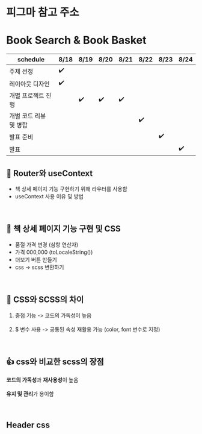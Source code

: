 # 피그마 참고 주소


# Book Search & Book Basket

| schedule | 8/18 | 8/19 | 8/20 | 8/21 | 8/22 | 8/23 | 8/24 |
| ----- | ----- | ----- | ----- | ----- | ----- | ----- | ----- | 
| 주제 선정 | :heavy_check_mark: |  |  |  |  |  |  |
| 레이아웃 디자인 | :heavy_check_mark: |  |  |  |  |  |  |
| 개별 프로젝트 진행 |  | :heavy_check_mark: | :heavy_check_mark: | :heavy_check_mark: |  |  |  |
| 개별 코드 리뷰 및 병합 |  |  |  |  | :heavy_check_mark: |  |  |
| 발표 준비 |  |  |  |  |  | :heavy_check_mark: |  |
| 발표 |  |  |  |  |  |  | :heavy_check_mark: |


## :open_file_folder: Router와 useContext
- 책 상세 페이지 기능 구현하기 위해 라우터를 사용함
- useContext 사용 이유 및 방법
<br />

## :book: 책 상세 페이지 기능 구현 및 CSS
- 품절 가격 변경 (삼항 연산자)
- 가격 000,000 (toLocaleString())
- 더보기 버튼 만들기
- css -> scss 변환하기
<br />

## :mag_right: CSS와 SCSS의 차이
1. 중첩 기능 -> 코드의 가독성이 높음 <br /><br />
2. $ 변수 사용 -> 공통된 속성 재활용 가능 (color, font 변수로 지정)
<br />

## :+1: css와 비교한 scss의 장점
**코드의 가독성**과 **재사용성**이 높음 <br /><br />
**유지 및 관리**가 용이함 <br />

<br />



## Header css
